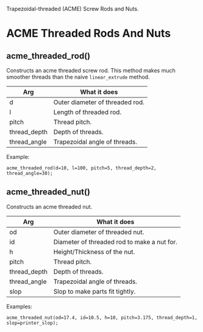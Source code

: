 Trapezoidal-threaded (ACME) Screw Rods and Nuts.


# ACME Threaded Rods And Nuts

## acme\_threaded\_rod()
Constructs an acme threaded screw rod.  This method makes much
smoother threads than the naive `linear_extrude` method.

Arg           | What it does
------------- | ------------------------------
d             | Outer diameter of threaded rod.
l             | Length of threaded rod.
pitch         | Thread pitch.
thread\_depth | Depth of threads.
thread\_angle | Trapezoidal angle of threads.

Example:

	acme_threaded_rod(d=10, l=100, pitch=5, thread_depth=2, thread_angle=30);



## acme\_threaded\_nut()
Constructs an acme threaded nut.

Arg           | What it does
------------- | ------------------------------
od            | Outer diameter of threaded nut.
id            | Diameter of threaded rod to make a nut for.
h             | Height/Thickness of the nut.
pitch         | Thread pitch.
thread\_depth | Depth of threads.
thread\_angle | Trapezoidal angle of threads.
slop          | Slop to make parts fit tightly.


Examples:

	acme_threaded_nut(od=17.4, id=10.5, h=10, pitch=3.175, thread_depth=1, slop=printer_slop);




